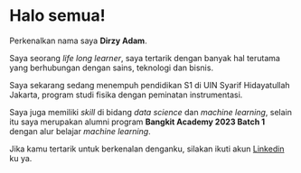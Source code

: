 # Halo semua! 

Perkenalkan nama saya **Dirzy Adam**.<br>

Saya seorang *life long learner*, saya tertarik dengan banyak hal terutama yang berhubungan dengan sains, teknologi dan bisnis.<br>

Saya sekarang sedang menempuh pendidikan S1 di UIN Syarif Hidayatullah Jakarta, program studi fisika dengan peminatan instrumentasi.<br>

Saya juga memiliki *skill* di bidang *data science* dan *machine learning*, selain itu saya merupakan alumni program **Bangkit Academy 2023 Batch 1** dengan alur belajar *machine learning*.<br>

Jika kamu tertarik untuk berkenalan denganku, silakan ikuti akun [Linkedin](www.linkedin.com/in/dirzy-adam-b2574a250/) ku ya.
